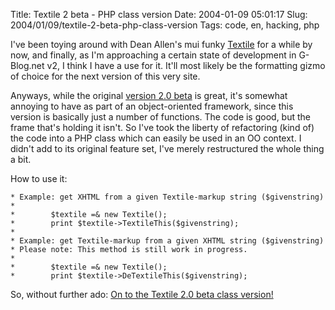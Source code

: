 Title: Textile 2 beta - PHP class version
Date: 2004-01-09 05:01:17
Slug: 2004/01/09/textile-2-beta-php-class-version
Tags: code, en, hacking, php


I've been toying around with Dean Allen's mui funky [Textile][1] for a while
by now, and finally, as I'm approaching a certain state of development in
G-Blog.net v2, I think I have a use for it. It'll most likely be the
formatting gizmo of choice for the next version of this very site.

Anyways, while the original [version 2.0 beta][2] is great, it's somewhat
annoying to have as part of an object-oriented framework, since this version
is basically just a number of functions. The code is good, but the frame
that's holding it isn't. So I've took the liberty of refactoring (kind of) the
code into a PHP class which can easily be used in an OO context. I didn't add
to its original feature set, I've merely restructured the whole thing a bit.

How to use it:


    * Example: get XHTML from a given Textile-markup string ($givenstring)
    *
    *        $textile =& new Textile();
    *        print $textile->TextileThis($givenstring);
    *
    * Example: get Textile-markup from a given XHTML string ($givenstring)
    * Please note: This method is still work in progress.
    *
    *        $textile =& new Textile();
    *        print $textile->DeTextileThis($givenstring);


So, without further ado: [On to the Textile 2.0 beta class version!][3]

   [1]: http://www.textism.com/tools/textile/
   [2]: http://www.textism.com/article/739/
   [3]: http://docs.g-blog.net/code/Textile/2.0beta_class_version/class.textile.php.txt
